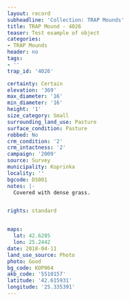 ```yaml
---
layout: record
subheadline: 'Collection: TRAP Mounds'
title: TRAP Mound - 4026
teaser: Test example of object
categories:
- TRAP Mounds
header: no
tags:
- ''
trap_id: '4026'

certainty: Certain
elevation: '369'
max_diameter: '16'
min_diameter: '16'
height: '1'
size_category: Small
surrounding_land_use: Pasture
surface_condition: Pasture
robbed: No
crm_condition: '2'
crm_intactness: '2'
campaign: '2009'
source: Survey
municipality: Koprinka
locality: ''
bgcode: DS001
notes: |-
  Covered with dense grass.


rights: standard


maps:
  lat: 42.6285
  lon: 25.2442
date: 2018-04-11
land_use_source: Photo
photo: Good
bg_code: КОР064
akb_code: '5510157'
latitude: '42.615931'
longitude: '25.335391'
---
```

